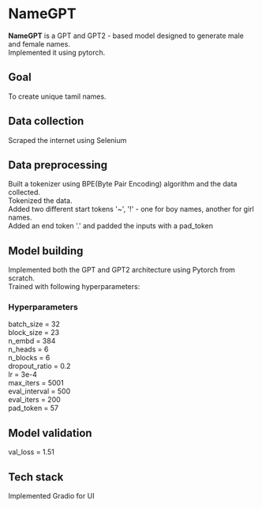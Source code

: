 # NameGPT

**NameGPT** is a GPT and GPT2 - based model designed to generate male and female names.<br>
Implemented it using pytorch.

## Goal
To create unique tamil names.

## Data collection
Scraped the internet using Selenium 

## Data preprocessing 
Built a tokenizer using BPE(Byte Pair Encoding) algorithm and the data collected.<br>
Tokenized the data.<br>
Added two different start tokens '~', '!' - one for boy names, another for girl names.<br>
Added an end token '.' and padded the inputs with a pad_token 

## Model building 
Implemented both the GPT and GPT2 architecture using Pytorch from scratch.<br>
Trained with following hyperparameters:

### Hyperparameters
batch_size      = 32<br>
block_size      = 23<br>
n_embd          = 384<br>
n_heads         = 6<br>
n_blocks        = 6<br>
dropout_ratio   = 0.2<br>
lr              = 3e-4<br>
max_iters       = 5001<br>
eval_interval   = 500<br>
eval_iters      = 200<br>
pad_token       = 57

## Model validation
val_loss        = 1.51<br>

## Tech stack
Implemented Gradio for UI